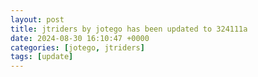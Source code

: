 ```yaml
---
layout: post
title: jtriders by jotego has been updated to 324111a
date: 2024-08-30 16:10:47 +0000
categories: [jotego, jtriders]
tags: [update]
---
```


